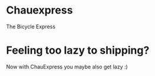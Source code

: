 # Chauexpress
The Bicycle Express
# Feeling too lazy to shipping? 
Now with ChauExpress you maybe also get lazy :)
